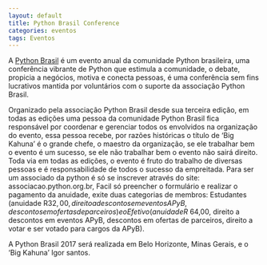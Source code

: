 ```yaml
---
layout: default
title: Python Brasil Conference
categories: eventos
tags: Eventos
---
```


A [Python Brasil](pythonbrasil.org.br) é um evento anual da comunidade Python brasileira, uma conferência vibrante de Python que estimula a comunidade, o debate, propicia a negócios, motiva e conecta pessoas, é uma conferência sem fins lucrativos mantida por voluntários com o suporte da associação Python Brasil.

Organizado pela associação Python Brasil desde sua terceira edição, em todas as edições uma pessoa da comunidade Python Brasil fica responsável por coordenar e gerenciar todos os envolvidos na organização do evento, essa pessoa recebe, por razões históricas o título de ‘Big Kahuna’ é o grande chefe, o maestro da organização, se ele trabalhar bem o evento é um sucesso, se ele não trabalhar bem o evento não sairá direito. Toda via em todas as edições, o evento é fruto do trabalho de diversas pessoas e é responsabilidade de todos o sucesso da empreitada. Para ser um associado da python é só se inscrever através do site: associacao.python.org.br, Facil só preencher o formulário e realizar o pagamento da anuidade, exite duas categorias de membros: Estudantes (anuidade R$32,00, direito a descontos em eventos APyB, descontos em ofertas de parceiros) e o Efetivo (anuidade R$ 64,00, direito a descontos em eventos APyB, descontos em ofertas de parceiros, direito a votar e ser votado para cargos da APyB).

A Python Brasil 2017 será realizada em Belo Horizonte, Minas Gerais, e o ‘Big Kahuna’ Igor santos. 
